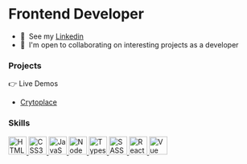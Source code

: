 Frontend Developer
=====================================================================================================================================

*   🧠  See my <a target="_blank" rel="noreferrer" href="https://www.linkedin.com/in/jhonnovax">Linkedin</a> 
*   🤝  I'm open to collaborating on interesting projects as a developer

### Projects

👉 Live Demos 
* <a href='https://cryptoplace-jet.vercel.app/' target="_blank">Crytoplace</a>

### Skills

<p align="left">
	<a href="https://developer.mozilla.org/en-US/docs/Glossary/HTML5" target="_blank" rel="noreferrer" title="HTML">
		<img src="https://github.com/jhonnovax/jhonnovax/blob/main/assets/html-icon.svg" width="36" height="36" alt="HTML5" />
	</a>
	<a href="https://www.w3.org/TR/CSS/#css" target="_blank" rel="noreferrer" title="CSS">
		<img src="https://github.com/jhonnovax/jhonnovax/blob/main/assets/css-icon.svg" width="36" height="36" alt="CSS3" />
	</a>
	<a href="https://developer.mozilla.org/en-US/docs/Web/JavaScript" target="_blank" rel="noreferrer" title="Javascript">
		<img src="https://github.com/jhonnovax/jhonnovax/blob/main/assets/javascript-icon.svg" width="36" height="36" alt="JavaScript" />
	</a>
	<a href="https://nodejs.org/" target="_blank" rel="noreferrer" title="Node">
		<img src="https://github.com/jhonnovax/jhonnovax/blob/main/assets/node-icon.svg" width="36" height="36" alt="Node" />
	</a>
	<a href="https://www.typescriptlang.org/" target="_blank" rel="noreferrer" title="Typescript">
		<img src="https://github.com/jhonnovax/jhonnovax/blob/main/assets/typescript-icon.svg" width="36" height="36" alt="Typescript" />
	</a>
	<a href="https://sass-lang.com/" target="_blank" rel="noreferrer" title="SASS">
		<img src="https://github.com/jhonnovax/jhonnovax/blob/main/assets/sass-icon.svg" width="36" height="36" alt="SASS" />
	</a>
	<a href="https://reactjs.org/" target="_blank" rel="noreferrer" title="React">
		<img src="https://github.com/jhonnovax/jhonnovax/blob/main/assets/react-icon.svg" width="36" height="36" alt="React" />
	</a> 
	<a href="https://vuejs.org/" target="_blank" rel="noreferrer" title="Vue">
		<img src="https://github.com/jhonnovax/jhonnovax/blob/main/assets/vue-icon.svg" width="36" height="36" alt="Vue" />
	</a>
</p>
